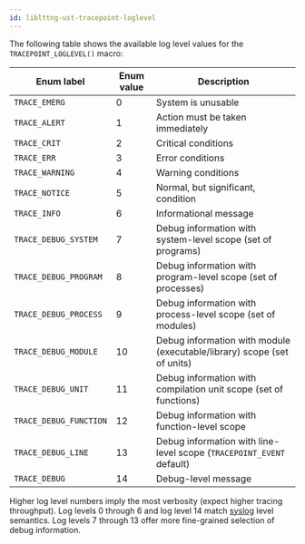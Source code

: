 ```yaml
---
id: liblttng-ust-tracepoint-loglevel
---
```


The following table shows the available log level values for the
`TRACEPOINT_LOGLEVEL()` macro:

<table class="func-desc">
    <thead>
        <tr>
            <th>Enum label</th>
            <th>Enum value</th>
            <th>Description</th>
        </tr>
    </thead>
    <tbody>
        <tr>
            <td><code class="no-bg">TRACE_EMERG</code></td>
            <td>0</td>
            <td>System is unusable</td>
        </tr>
        <tr>
            <td><code class="no-bg">TRACE_ALERT</code></td>
            <td>1</td>
            <td>Action must be taken immediately</td>
        </tr>
        <tr>
            <td><code class="no-bg">TRACE_CRIT</code></td>
            <td>2</td>
            <td>Critical conditions</td>
        </tr>
        <tr>
            <td><code class="no-bg">TRACE_ERR</code></td>
            <td>3</td>
            <td>Error conditions</td>
        </tr>
        <tr>
            <td><code class="no-bg">TRACE_WARNING</code></td>
            <td>4</td>
            <td>Warning conditions</td>
        </tr>
        <tr>
            <td><code class="no-bg">TRACE_NOTICE</code></td>
            <td>5</td>
            <td>Normal, but significant, condition</td>
        </tr>
        <tr>
            <td><code class="no-bg">TRACE_INFO</code></td>
            <td>6</td>
            <td>Informational message</td>
        </tr>
        <tr>
            <td><code class="no-bg">TRACE_DEBUG_SYSTEM</code></td>
            <td>7</td>
            <td>Debug information with system-level scope (set of programs)</td>
        </tr>
        <tr>
            <td><code class="no-bg">TRACE_DEBUG_PROGRAM</code></td>
            <td>8</td>
            <td>Debug information with program-level scope (set of processes)</td>
        </tr>
        <tr>
            <td><code class="no-bg">TRACE_DEBUG_PROCESS</code></td>
            <td>9</td>
            <td>Debug information with process-level scope (set of modules)</td>
        </tr>
        <tr>
            <td><code class="no-bg">TRACE_DEBUG_MODULE</code></td>
            <td>10</td>
            <td>Debug information with module (executable/library) scope (set of units)</td>
        </tr>
        <tr>
            <td><code class="no-bg">TRACE_DEBUG_UNIT</code></td>
            <td>11</td>
            <td>Debug information with compilation unit scope (set of functions)</td>
        </tr>
        <tr>
            <td><code class="no-bg">TRACE_DEBUG_FUNCTION</code></td>
            <td>12</td>
            <td>Debug information with function-level scope</td>
        </tr>
        <tr>
            <td><code class="no-bg">TRACE_DEBUG_LINE</code></td>
            <td>13</td>
            <td>Debug information with line-level scope (<code>TRACEPOINT_EVENT</code> default)</td>
        </tr>
        <tr>
            <td><code class="no-bg">TRACE_DEBUG</code></td>
            <td>14</td>
            <td>Debug-level message</td>
        </tr>
    </tbody>
</table>

Higher log level numbers imply the most verbosity (expect higher tracing
throughput). Log levels 0 through 6 and log level 14 match
<a href="http://man7.org/linux/man-pages/man3/syslog.3.html" class="ext">syslog</a>
level semantics. Log levels 7 through 13 offer more fine-grained
selection of debug information.
